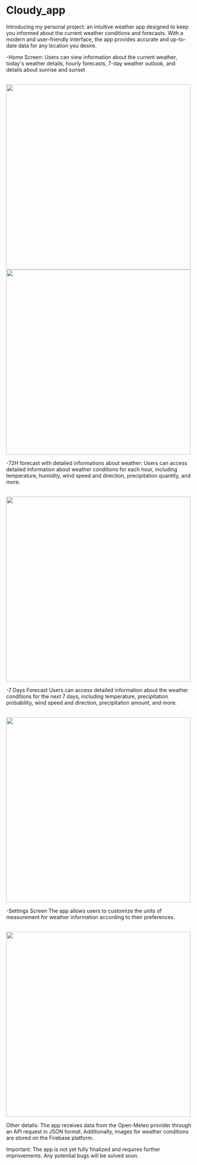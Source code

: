 
# Cloudy_app
Introducing my personal project: an intuitive weather app designed to keep you informed about the current weather conditions and forecasts. With a modern and user-friendly interface, the app provides accurate and up-to-date data for any location you desire.



-Home Screen:
Users can view information about the current weather, today's weather details, hourly forecasts, 7-day weather outlook, and details about sunrise and sunset

<br>
<img src="https://firebasestorage.googleapis.com/v0/b/cloudy-app-63db4.appspot.com/o/github%20images%2FScreenshot_20231104_131222.png?alt=media&token=8b12579b-843e-4a8a-86a1-f99efda33cd9&_gl=1*fyxcwi*_ga*MTI2OTMwMDgzMi4xNjg3NzU5ODk1*_ga_CW55HF8NVT*MTY5OTA5Njc3MS4yOC4xLjE2OTkwOTc4NjUuMjkuMC4w" width="500"/>
<br>
<img src="https://firebasestorage.googleapis.com/v0/b/cloudy-app-63db4.appspot.com/o/github%20images%2FScreenshot_20231104_131300.png?alt=media&token=36002861-be26-41cd-b4f4-058d7b8a64b9&_gl=1*1wrw5na*_ga*MTI2OTMwMDgzMi4xNjg3NzU5ODk1*_ga_CW55HF8NVT*MTY5OTA5Njc3MS4yOC4xLjE2OTkwOTgxMjYuNTcuMC4w" width="500"/>
<br>


-72H forecast with detalied informations about weather:
 Users can access detailed information about weather conditions for each hour, including temperature, humidity, wind speed and direction, precipitation quantity, and more.
 
 <br>
<img src="https://firebasestorage.googleapis.com/v0/b/cloudy-app-63db4.appspot.com/o/github%20images%2FScreenshot_20231104_131348.png?alt=media&token=0ac0a40e-e33b-4e7c-9de9-0e290bb92af7&_gl=1*1my8kon*_ga*MTI2OTMwMDgzMi4xNjg3NzU5ODk1*_ga_CW55HF8NVT*MTY5OTA5Njc3MS4yOC4xLjE2OTkwOTgzMTkuNjAuMC4w" width="500"/>
<br>

-7 Days Forecast
Users can access detailed information about the weather conditions for the next 7 days, including temperature, precipitation probability, wind speed and direction, precipitation amount, and more.

<br>
<img src="https://firebasestorage.googleapis.com/v0/b/cloudy-app-63db4.appspot.com/o/github%20images%2FScreenshot_20231104_131418.png?alt=media&token=b943854a-04f3-404e-b9c8-4f797bb64985&_gl=1*17jsjcf*_ga*MTI2OTMwMDgzMi4xNjg3NzU5ODk1*_ga_CW55HF8NVT*MTY5OTA5Njc3MS4yOC4xLjE2OTkwOTgzNzguMS4wLjA." width="500"/>
<br>

-Settings Screen
The app allows users to customize the units of measurement for weather information according to their preferences.

<br>
<img src="https://firebasestorage.googleapis.com/v0/b/cloudy-app-63db4.appspot.com/o/github%20images%2FScreenshot_20231104_131434.png?alt=media&token=7aadad4b-7d1d-474f-8337-8c78456bd01b&_gl=1*ynura0*_ga*MTI2OTMwMDgzMi4xNjg3NzU5ODk1*_ga_CW55HF8NVT*MTY5OTA5Njc3MS4yOC4xLjE2OTkwOTg0MzIuOC4wLjA." width="500"/>
<br>

Other detalis:
The app receives data from the Open-Meteo provider through an API request in JSON format. 
Additionally, images for weather conditions are stored on the Firebase platform.

<p>Important: The app is not yet fully finalized and requires further improvements. Any potential bugs will be solved soon. </p>
